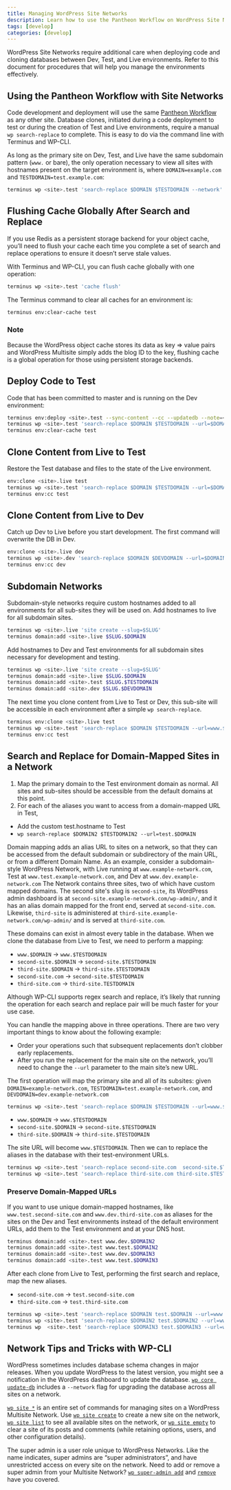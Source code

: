 ```yaml
---
title: Managing WordPress Site Networks
description: Learn how to use the Pantheon Workflow on WordPress Site Networks.
tags: [develop]
categories: [develop]
---
```

WordPress Site Networks require additional care when deploying code and cloning databases between Dev, Test, and Live environments. Refer to this document for procedures that will help you manage the environments effectively.

## Using the Pantheon Workflow with Site Networks

Code development and deployment will use the same [Pantheon Workflow](/docs/pantheon-workflow) as any other site. Database clones, initiated during a code deployment to test or during the creation of Test and Live environments, require a manual `wp search-replace` to complete. This is easy to do via the command line with Terminus and WP-CLI.

As long as the primary site on Dev, Test, and Live have the same subdomain pattern (`www.` or bare), the only operation necessary to view all sites with hostnames present on the target environment is, where `DOMAIN=example.com` and `TESTDOMAIN=test.example.com`:
```bash
terminus wp <site>.test 'search-replace $DOMAIN $TESTDOMAIN --network'
```
## Flushing Cache Globally After Search and Replace

If you use Redis as a persistent storage backend for your object cache, you’ll need to flush your cache each time you complete a set of search and replace operations to ensure it doesn’t serve stale values.

With Terminus and WP-CLI, you can flush cache globally with one operation:

```bash
terminus wp <site>.test 'cache flush'
```
The Terminus command to clear all caches for an environment is:
```bash
terminus env:clear-cache test
```

<div class="alert alert-info" role="alert">
<h3 class="info">Note</h3>
<p>Because the WordPress object cache stores its data as key => value pairs and WordPress Multisite simply adds the blog ID to the key, flushing cache is a global operation for those using persistent storage backends. </p></div>


## Deploy Code to Test

Code that has been committed to master and is running on the Dev environment:
```bash
terminus env:deploy <site>.test --sync-content --cc --updatedb --note=<note>
terminus wp <site>.test 'search-replace $DOMAIN $TESTDOMAIN --url=$DOMAIN --network'
terminus env:clear-cache test
```
## Clone Content from Live to Test
Restore the Test database and files to the state of the Live environment.
```bash
env:clone <site>.live test
terminus wp <site>.test 'search-replace $DOMAIN $TESTDOMAIN --url=$DOMAIN --network' --env=test
terminus env:cc test
```

## Clone Content from Live to Dev
Catch up Dev to Live before you start development. The first command will overwrite the DB in Dev.
```bash
env:clone <site>.live dev
terminus wp <site>.dev 'search-replace $DOMAIN $DEVDOMAIN --url=$DOMAIN --network'
terminus env:cc dev
```

## Subdomain Networks

Subdomain-style networks require custom hostnames added to all environments for all sub-sites they will be used on. Add hostnames to live for all subdomain sites.

```bash
terminus wp <site>.live 'site create --slug=$SLUG'
terminus domain:add <site>.live $SLUG.$DOMAIN
```
Add hostnames to Dev and Test environments for all subdomain sites necessary for development and testing.  
```bash
terminus wp <site>.live 'site create --slug=$SLUG'
terminus domain:add <site>.live $SLUG.$DOMAIN
terminus domain:add <site>.test $SLUG.$TESTDOMAIN
terminus domain:add <site>.dev $SLUG.$DEVDOMAIN
```
The next time you clone content from Live to Test or Dev, this sub-site will be accessible in each environment after a simple `wp search-replace`.

```bash
terminus env:clone <site>.live test
terminus wp <site>.test 'search-replace $DOMAIN $TESTDOMAIN --url=www.$DOMAIN --network'
terminus env:cc test
```

## Search and Replace for Domain-Mapped Sites in a Network

1. Map the primary domain to the Test environment domain as normal. All sites and sub-sites should be accessible from the default domains at this point.
2. For each of the aliases you want to access from a domain-mapped URL in Test,
 - Add the custom test.hostname to Test
 - `wp search-replace $DOMAIN2 $TESTDOMAIN2 --url=test.$DOMAIN`

Domain mapping adds an alias URL to sites on a network, so that they can be accessed from the default subdomain or subdirectory of the main URL, or from a different Domain Name. As an example, consider a subdomain-style WordPress Network, with Live running at `www.example-network.com`, Test at `www.test.example-network.com`, and Dev at `www.dev.example-network.com` The Network contains three sites, two of which have custom mapped domains. The second site's slug is `second-site`,  its WordPress admin dashboard is at `second-site.example-network.com/wp-admin/`, and it has an alias domain mapped for the front end, served at `second-site.com`. Likewise,  `third-site` is administered at `third-site.example-network.com/wp-admin/` and is served at `third-site.com`.

These domains can exist in almost every table in the database. When we clone the database from Live to  Test, we need to perform a mapping:

- `www.$DOMAIN` -> `www.$TESTDOMAIN`
- `second-site.$DOMAIN` -> `second-site.$TESTDOMAIN`
- `third-site.$DOMAIN` -> `third-site.$TESTDOMAIN`
- `second-site.com` -> `second-site.$TESTDOMAIN`
- `third-site.com` -> `third-site.TESTDOMAIN`

Although WP-CLI supports regex search and replace, it’s likely that running the operation for each search and replace pair will be much faster for your use case.

You can handle the mapping above in three operations. There are two very important things to know about the following example:

- Order your operations such that subsequent replacements don’t clobber early replacements.
- After you run the replacement for the main site on the network, you’ll need to change the `--url` parameter to the main site’s new URL.

The first operation will map the primary site and all of its subsites:
given `DOMAIN=example-network.com`, `TESTDOMAIN=test.example-network.com`, and `DEVDOMAIN=dev.example-network.com`
```bash
terminus wp <site>.test 'search-replace $DOMAIN $TESTDOMAIN --url=www.$DOMAIN --network'
```
- `www.$DOMAIN` -> `www.$TESTDOMAIN`
- `second-site.$DOMAIN` -> `second-site.$TESTDOMAIN`
- `third-site.$DOMAIN` -> `third-site.$TESTDOMAIN`

The site URL will become `www.$TESTDOMAIN`.
Then we can to replace the aliases in the database with their test-environment URLs.
```bash
terminus wp <site>.test 'search-replace second-site.com  second-site.$TESTDOMAIN'
terminus wp <site>.test 'search-replace third-site.com third-site.$TESTDOMAIN'
```
### Preserve Domain-Mapped URLs

If you want to use unique domain-mapped hostnames, like `www.test.second-site.com` and `www.dev.third-site.com` as aliases for the sites on the Dev and Test environments instead of the default environment URLs, add them to the Test environment and at your DNS host.
```bash
terminus domain:add <site>.test www.dev.$DOMAIN2
terminus domain:add <site>.test www.test.$DOMAIN2
terminus domain:add <site>.test www.dev.$DOMAIN3
terminus domain:add <site>.test www.test.$DOMAIN3
```

After each clone from Live to Test, performing the first search and replace, map the new aliases.
- `second-site.com` -> `test.second-site.com`
- `third-site.com` -> `test.third-site.com`
```bash
terminus wp <site>.test 'search-replace $DOMAIN test.$DOMAIN --url=www.$DOMAIN'
terminus wp <site>.test 'search-replace $DOMAIN2 test.$DOMAIN2 --url=www.$TESTDOMAIN'
terminus wp  <site>.test 'search-replace $DOMAIN3 test.$DOMAIN3 --url=www.$TESTDOMAIN'
```

## Network Tips and Tricks with WP-CLI

WordPress sometimes includes database schema changes in major releases. When you update WordPress to the latest version, you might see a notification in the WordPress dashboard to update the database. [`wp core update-db`](http://wp-cli.org/commands/core/update-db/) includes a `--network` flag for upgrading the database across all sites on a network.

[`wp site *`](http://wp-cli.org/commands/site/) is an entire set of commands for managing sites on a WordPress Multisite Network. Use [`wp site create`](http://wp-cli.org/commands/site/create/) to create a new site on the network, [`wp site list`](http://wp-cli.org/commands/site/list/) to see all available sites on the network, or [`wp site empty`](http://wp-cli.org/commands/site/empty/) to clear a site of its posts and comments (while retaining options, users, and other configuration details).

The super admin is a user role unique to WordPress Networks. Like the name indicates, super admins are “super administrators”, and have unrestricted access on every site on the network. Need to add or remove a super admin from your Multisite Network? [`wp super-admin add`](http://wp-cli.org/commands/super-admin/add/) and [`remove`](http://wp-cli.org/commands/super-admin/remove/) have you covered.
